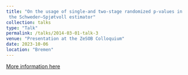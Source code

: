 ```yaml
---
title: "On the usage of single-and two-stage randomized p-values in
 the Schweder–Spjøtvoll estimator"
collection: talks
type: "Talk"
permalink: /talks/2014-03-01-talk-3
venue: "Presentation at the ZeSOB Colloquium"
date: 2023-10-06
location: "Bremen"
---
```


[More information here](https://zesob.de/sites/default/files/FileUpload/Doktorandenkolloquien/Agenda-PhD-Colloquium-2023.pdf)
